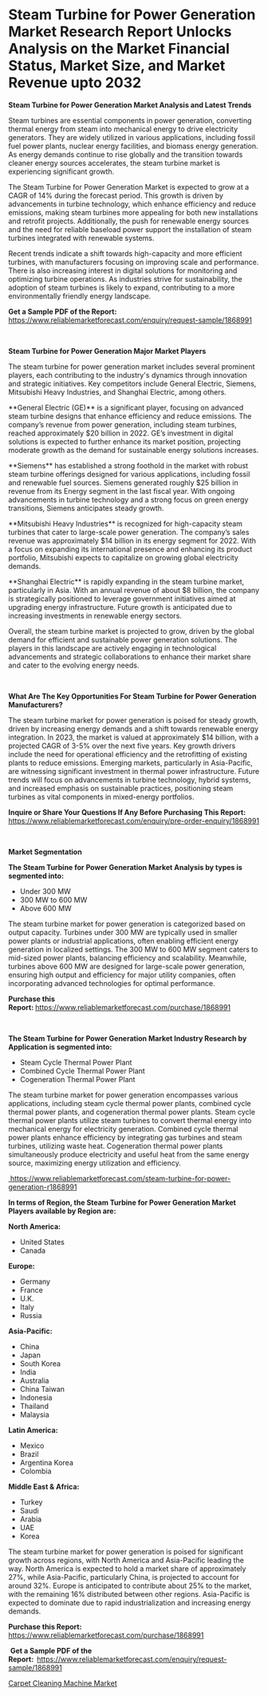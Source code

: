<p><h1>Steam Turbine for Power Generation Market Research Report Unlocks Analysis on the Market Financial Status, Market Size, and Market Revenue upto 2032</h1></p><p><strong>Steam Turbine for Power Generation Market Analysis and Latest Trends</strong></p>
<p><p>Steam turbines are essential components in power generation, converting thermal energy from steam into mechanical energy to drive electricity generators. They are widely utilized in various applications, including fossil fuel power plants, nuclear energy facilities, and biomass energy generation. As energy demands continue to rise globally and the transition towards cleaner energy sources accelerates, the steam turbine market is experiencing significant growth.</p><p>The Steam Turbine for Power Generation Market is expected to grow at a CAGR of 14% during the forecast period. This growth is driven by advancements in turbine technology, which enhance efficiency and reduce emissions, making steam turbines more appealing for both new installations and retrofit projects. Additionally, the push for renewable energy sources and the need for reliable baseload power support the installation of steam turbines integrated with renewable systems. </p><p>Recent trends indicate a shift towards high-capacity and more efficient turbines, with manufacturers focusing on improving scale and performance. There is also increasing interest in digital solutions for monitoring and optimizing turbine operations. As industries strive for sustainability, the adoption of steam turbines is likely to expand, contributing to a more environmentally friendly energy landscape.</p></p>
<p><strong>Get a Sample PDF of the Report:&nbsp;</strong> <a href="https://www.reliablemarketforecast.com/enquiry/request-sample/1868991?utm_campaign=2219&utm_medium=2&utm_source=Github&utm_content=ia&utm_term=16022025&utm_id=steam-turbine-for-power-generation">https://www.reliablemarketforecast.com/enquiry/request-sample/1868991</a></p>
<p>&nbsp;</p>
<p><strong>Steam Turbine for Power Generation Major Market Players</strong></p>
<p><p>The steam turbine for power generation market includes several prominent players, each contributing to the industry's dynamics through innovation and strategic initiatives. Key competitors include General Electric, Siemens, Mitsubishi Heavy Industries, and Shanghai Electric, among others.</p><p>**General Electric (GE)** is a significant player, focusing on advanced steam turbine designs that enhance efficiency and reduce emissions. The company’s revenue from power generation, including steam turbines, reached approximately $20 billion in 2022. GE’s investment in digital solutions is expected to further enhance its market position, projecting moderate growth as the demand for sustainable energy solutions increases.</p><p>**Siemens** has established a strong foothold in the market with robust steam turbine offerings designed for various applications, including fossil and renewable fuel sources. Siemens generated roughly $25 billion in revenue from its Energy segment in the last fiscal year. With ongoing advancements in turbine technology and a strong focus on green energy transitions, Siemens anticipates steady growth.</p><p>**Mitsubishi Heavy Industries** is recognized for high-capacity steam turbines that cater to large-scale power generation. The company’s sales revenue was approximately $14 billion in its energy segment for 2022. With a focus on expanding its international presence and enhancing its product portfolio, Mitsubishi expects to capitalize on growing global electricity demands.</p><p>**Shanghai Electric** is rapidly expanding in the steam turbine market, particularly in Asia. With an annual revenue of about $8 billion, the company is strategically positioned to leverage government initiatives aimed at upgrading energy infrastructure. Future growth is anticipated due to increasing investments in renewable energy sectors.</p><p>Overall, the steam turbine market is projected to grow, driven by the global demand for efficient and sustainable power generation solutions. The players in this landscape are actively engaging in technological advancements and strategic collaborations to enhance their market share and cater to the evolving energy needs.</p></p>
<p>&nbsp;</p>
<p><strong>What Are The Key Opportunities For Steam Turbine for Power Generation Manufacturers?</strong></p>
<p><p>The steam turbine market for power generation is poised for steady growth, driven by increasing energy demands and a shift towards renewable energy integration. In 2023, the market is valued at approximately $14 billion, with a projected CAGR of 3-5% over the next five years. Key growth drivers include the need for operational efficiency and the retrofitting of existing plants to reduce emissions. Emerging markets, particularly in Asia-Pacific, are witnessing significant investment in thermal power infrastructure. Future trends will focus on advancements in turbine technology, hybrid systems, and increased emphasis on sustainable practices, positioning steam turbines as vital components in mixed-energy portfolios.</p></p>
<p><strong>Inquire or Share Your Questions If Any Before Purchasing This Report:</strong> <a href="https://www.reliablemarketforecast.com/enquiry/pre-order-enquiry/1868991?utm_campaign=2219&utm_medium=2&utm_source=Github&utm_content=ia&utm_term=16022025&utm_id=steam-turbine-for-power-generation">https://www.reliablemarketforecast.com/enquiry/pre-order-enquiry/1868991</a></p>
<p>&nbsp;</p>
<p><strong>Market Segmentation</strong></p>
<p><strong>The Steam Turbine for Power Generation Market Analysis by types is segmented into:</strong></p>
<p><ul><li>Under 300 MW</li><li>300 MW to 600 MW</li><li>Above 600 MW</li></ul></p>
<p><p>The steam turbine market for power generation is categorized based on output capacity. Turbines under 300 MW are typically used in smaller power plants or industrial applications, often enabling efficient energy generation in localized settings. The 300 MW to 600 MW segment caters to mid-sized power plants, balancing efficiency and scalability. Meanwhile, turbines above 600 MW are designed for large-scale power generation, ensuring high output and efficiency for major utility companies, often incorporating advanced technologies for optimal performance.</p></p>
<p><strong>Purchase this Report:&nbsp;</strong><a href="https://www.reliablemarketforecast.com/purchase/1868991?utm_campaign=2219&utm_medium=2&utm_source=Github&utm_content=ia&utm_term=16022025&utm_id=steam-turbine-for-power-generation">https://www.reliablemarketforecast.com/purchase/1868991</a></p>
<p>&nbsp;</p>
<p><strong>The Steam Turbine for Power Generation Market Industry Research by Application is segmented into:</strong></p>
<p><ul><li>Steam Cycle Thermal Power Plant</li><li>Combined Cycle Thermal Power Plant</li><li>Cogeneration Thermal Power Plant</li></ul></p>
<p><p>The steam turbine market for power generation encompasses various applications, including steam cycle thermal power plants, combined cycle thermal power plants, and cogeneration thermal power plants. Steam cycle thermal power plants utilize steam turbines to convert thermal energy into mechanical energy for electricity generation. Combined cycle thermal power plants enhance efficiency by integrating gas turbines and steam turbines, utilizing waste heat. Cogeneration thermal power plants simultaneously produce electricity and useful heat from the same energy source, maximizing energy utilization and efficiency.</p></p>
<p><a href="https://www.reliablemarketforecast.com/steam-turbine-for-power-generation-r1868991?utm_campaign=2219&utm_medium=2&utm_source=Github&utm_content=ia&utm_term=16022025&utm_id=steam-turbine-for-power-generation">&nbsp;https://www.reliablemarketforecast.com/steam-turbine-for-power-generation-r1868991</a></p>
<p><strong>In terms of Region, the Steam Turbine for Power Generation Market Players available by Region are:</strong></p>
<p>
    <p> <strong> North America: </strong>
        <ul>
            <li>United States</li>
            <li>Canada</li>
        </ul>
        </p> 
    <p> <strong> Europe: </strong>
        <ul>
            <li>Germany</li>
            <li>France</li>
            <li>U.K.</li>
            <li>Italy</li>
            <li>Russia</li>
        </ul>
        </p> 
    <p> <strong> Asia-Pacific: </strong>
        <ul>
            <li>China</li>
            <li>Japan</li>
            <li>South Korea</li>
            <li>India</li>
            <li>Australia</li>
            <li>China Taiwan</li>
            <li>Indonesia</li>
            <li>Thailand</li>
            <li>Malaysia</li>
        </ul>
        </p> 
    <p> <strong> Latin America: </strong>
        <ul>
            <li>Mexico</li>
            <li>Brazil</li>
            <li>Argentina Korea</li>
            <li>Colombia</li>
        </ul>
        </p> 
    <p> <strong> Middle East & Africa: </strong>
        <ul>
            <li>Turkey</li>
            <li>Saudi</li>
            <li>Arabia</li>
            <li>UAE</li>
            <li>Korea</li>
        </ul>
    </p>
    </p>
<p><p>The steam turbine market for power generation is poised for significant growth across regions, with North America and Asia-Pacific leading the way. North America is expected to hold a market share of approximately 27%, while Asia-Pacific, particularly China, is projected to account for around 32%. Europe is anticipated to contribute about 25% to the market, with the remaining 16% distributed between other regions. Asia-Pacific is expected to dominate due to rapid industrialization and increasing energy demands.</p></p>
<p><strong>Purchase this Report: </strong><a href="https://www.reliablemarketforecast.com/purchase/1868991?utm_campaign=2219&utm_medium=2&utm_source=Github&utm_content=ia&utm_term=16022025&utm_id=steam-turbine-for-power-generation">https://www.reliablemarketforecast.com/purchase/1868991</a></p>
<p>&nbsp;<strong>Get a Sample PDF of the Report:&nbsp;&nbsp;</strong><a href="https://www.reliablemarketforecast.com/enquiry/request-sample/1868991?utm_campaign=2219&utm_medium=2&utm_source=Github&utm_content=ia&utm_term=16022025&utm_id=steam-turbine-for-power-generation">https://www.reliablemarketforecast.com/enquiry/request-sample/1868991</a></p>
<p><strong></strong></p>
<p><p><a href="https://github.com/suleimannichelle7/Market-Research-Report-List-1/blob/main/carpet-cleaning-machine-market.md?utm_campaign=2219&utm_medium=2&utm_source=Github&utm_content=ia&utm_term=16022025&utm_id=steam-turbine-for-power-generation">Carpet Cleaning Machine Market</a></p></p>